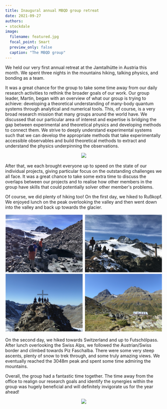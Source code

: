 ```yaml
---
title: Inaugural annual MBQD group retreat
date: 2021-09-27
authors:
- stockdale
image:
  filename: featured.jpg
  focal_point: Smart
  preview_only: false
  caption: "The MBQD group"
---
```


We held our very first annual retreat at the Jamtalhütte in Austria this month. We spent three nights in the mountains hiking, talking physics, and bonding as a team.

It was a great chance for the group to take some time away from our daily research activities to rethink the broader goals of our work. Our group leader, Martin, began with an overview of what our group is trying to achieve: developing a theoretical understanding of many-body quantum systems through analytical and numerical tools. This, of course, is a very broad research mission that many groups around the world have. We discussed that our particular area of interest and expertise is bridging the gap between experimental and theoretical physics and developing methods to connect them. We strive to deeply understand experimental systems such that we can develop the appropriate methods that take experimentally accessible observables and build theoretical methods to extract and understand the physics underpinning the observations.

<p align="center">
<img src="Fig1.JPG">
</p>

After that, we each brought everyone up to speed on the state of our individual projects, giving particular focus on the outstanding challenges we all face. It was a great chance to take some extra time to discuss the overlaps between our projects and to realise how other members in the group have skills that could potentially solver other member's problems.

Of course, we did plenty of hiking too! On the first day, we hiked to Rußkopf. We enjoyed lunch on the peak overlooking the valley and then went down into the valley and back up towards the glacier. 

<p align="center">
<img src="Fig2.png">
</p>

On the second day, we hiked towards Switzerland and up to Futschölpass. After lunch overlooking the Swiss Alps, we followed the Austrian/Swiss border and climbed towards Piz Faschalba. There were some very steep ascents, plenty of snow to trek through, and some truly amazing views. We eventually reached the 3048m peak and spent some time admiring the mountains.

Overall, the group had a fantastic time together. The time away from the office to realign our research goals and identify the synergies within the group was hugely beneficial and will definitely invigorate us for the year ahead!

<p align="center">
<img src="Fig3.JPG">
</p>